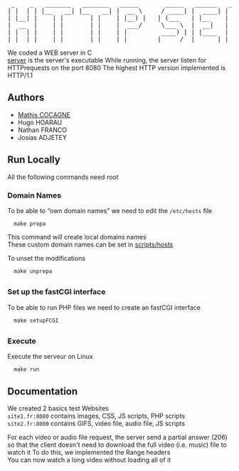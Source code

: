 <pre>
 _    _   _______   _______   _____       _____   ______   _____  __      __  ______   _____  
| |  | | |__   __| |__   __| |  __ \     / ____| |  ____| |  __ \ \ \    / / |  ____| |  __ \  
| |__| |    | |       | |    | |__) |   | (___   | |__    | |__) | \ \  / /  | |__    | |__) |  
|  __  |    | |       | |    |  ___/     \___ \  |  __|   |  _  /   \ \/ /   |  __|   |  _  /  
| |  | |    | |       | |    | |         ____) | | |____  | | \ \    \  /    | |____  | | \ \  
|_|  |_|    |_|       |_|    |_|        |_____/  |______| |_|  \_\    \/     |______| |_|  \_\
</pre>

We coded a WEB server in C  
[server](bin/server) is the server's executable
While running, the server listen for HTTPrequests on the port 8080
The highest HTTP version implemented is HTTP/1.1

## Authors

- [Mathis COCAGNE](https://github.com/0xmathis/Projet-Reseau)
- Hugo HOARAU
- Nathan FRANCO
- Josias ADJETEY
## Run Locally
All the following commands need root

### Domain Names

To be able to “own domain names” we need to edit the `/etc/hosts` file
```
  make prepa
```
This command will create local domains names  
These custom domain names can be set in [scripts/hosts](scripts/hosts)

To unset the modifications
```
  make unprepa
```

##

### Set up the fastCGI interface
To be able to run PHP files we need to create an fastCGI interface
```
  make setupFCGI
```

##

### Execute
Execute the serveur on Linux
```
  make run
```

## Documentation

We created 2 basics test Websites  
`site1.fr:8080` contains images, CSS, JS scripts, PHP scripts  
`site2.fr:8080` contains GIFS, video file, audio file, JS scripts

For each video or audio file request, the server send a partial answer (206) so that the client doesn't need to download the full video (i.e. music) file to watch it
To do this, we implemented the Range headers  
You can now watch a long video without loading all of it